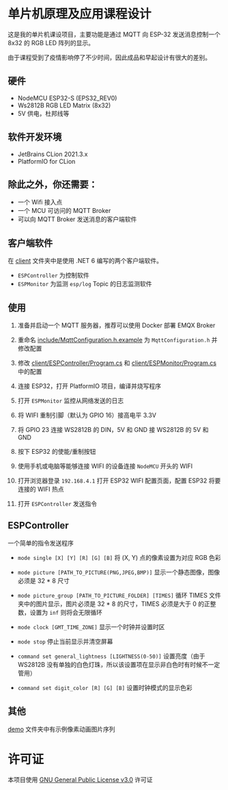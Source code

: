 # 单片机原理及应用课程设计

这是我的单片机课设项目，主要功能是通过 MQTT 向 ESP-32 发送消息控制一个 8x32 的 RGB LED 阵列的显示。

由于课程受到了疫情影响停了不少时间，因此成品和早起设计有很大的差别。

## 硬件

* NodeMCU ESP32-S (EPS32_REV0)
* Ws2812B RGB LED Matrix (8x32)
* 5V 供电，杜邦线等

## 软件开发环境

* JetBrains CLion 2021.3.x
* PlatformIO for CLion

## 除此之外，你还需要：

* 一个 Wifi 接入点
* 一个 MCU 可访问的 MQTT Broker
* 可以向 MQTT Broker 发送消息的客户端软件

## 客户端软件

在 [client](./client) 文件夹中是使用 .NET 6 编写的两个客户端软件。

* `ESPController` 为控制软件
* `ESPMonitor` 为监测 `esp/log` Topic 的日志监测软件

## 使用

1. 准备并启动一个 MQTT 服务器，推荐可以使用 Docker 部署 EMQX Broker

2. 重命名 [include/MqttConfiguration.h.example](./include/MqttConfiguration.h.example) 为 `MqttConfiguration.h` 并修改配置

3. 修改 [client/ESPController/Program.cs](./client/ESPController/Program.cs) 和 [client/ESPMonitor/Program.cs](./client/ESPMonitor/Program.cs) 中的配置

4. 连接 ESP32，打开 PlatformIO 项目，编译并烧写程序

5. 打开 `ESPMonitor` 监控从网络发送的日志

6. 将 WIFI 重制引脚（默认为 GPIO 16）接高电平 3.3V 

7. 将 GPIO 23 连接 WS2812B 的 DIN，5V 和 GND 接 WS2812B 的 5V 和 GND

8. 按下 ESP32 的使能/重制按钮

9. 使用手机或电脑等能够连接 WIFI 的设备连接 `NodeMCU` 开头的 WIFI

10. 打开浏览器登录 `192.168.4.1` 打开 ESP32 WIFI 配置页面，配置 ESP32 将要连接的 WIFI 热点

11. 打开 `ESPController` 发送指令

## ESPController

一个简单的指令发送程序

* `mode single [X] [Y] [R] [G] [B]` 将 (X, Y) 点的像素设置为对应 RGB 色彩

* `mode picture [PATH_TO_PICTURE(PNG,JPEG,BMP)]` 显示一个静态图像，图像必须是 32 * 8 尺寸

* `mode picture_group [PATH_TO_PICTURE_FOLDER] [TIMES]` 循环 TIMES 文件夹中的图片显示，图片必须是 32 * 8 的尺寸，TIMES 必须是大于 0 的正整数，设置为 `inf` 则将会无限循环

* `mode clock [GMT_TIME_ZONE]` 显示一个时钟并设置时区

* `mode stop` 停止当前显示并清空屏幕

* `command set general_lightness [LIGHTNESS(0-50)]` 设置亮度（由于 WS2812B 没有单独的白色灯珠，所以该设置项在显示非白色时有时候不一定管用）

* `command set digit_color [R] [G] [B]` 设置时钟模式的显示色彩

## 其他

[demo](./demo) 文件夹中有示例像素动画图片序列

# 许可证

本项目使用 [GNU General Public License v3.0](./LICENSE) 许可证

